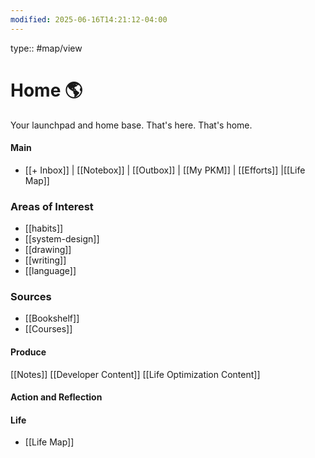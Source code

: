 ```yaml
---
modified: 2025-06-16T14:21:12-04:00
---
```

type:: #map/view 
# Home 🌎
Your launchpad and home base. That's here. That's home.

#### Main
- [[+ Inbox]] | [[Notebox]] | [[Outbox]] | [[My PKM]] | [[Efforts]] |[[Life Map]]

### Areas of Interest
- [[habits]]
- [[system-design]]
- [[drawing]]
- [[writing]]
- [[language]]

### Sources
- [[Bookshelf]]
- [[Courses]]

#### Produce
[[Notes]]
[[Developer Content]]
[[Life Optimization Content]]

#### Action and Reflection

#### Life
- [[Life Map]]
